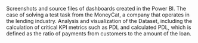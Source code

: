 Screenshots and source files of dashboards created in the Power BI.
The case of solving a test task from the MoneyCat, a company that operates in the lending industry. 
Analysis and visualization of the Dataset, including the calculation of critical KPI metrics such as PDL and calculated PDL, which is defined as the ratio of payments from customers to the amount of the loan.
